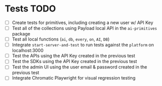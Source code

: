 # Tests TODO

- [ ] Create tests for primitives, including creating a new user w/ API Key
- [ ] Test all of the collections using Payload local API in the `ai-primitives` package
- [ ] Test all local functions (`ai`, `db`, `every`, `on`, `AI`, `DB`)
- [ ] Integrate `start-server-and-test` to run tests against the `platform` on localhost:3000
- [ ] Test the APIs using the API Key created in the previous test
- [ ] Test the SDKs using the API Key created in the previous test
- [ ] Test the admin UI using the user email & password created in the previous test
- [ ] Integrate Chromatic Playwright for visual regression testing